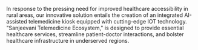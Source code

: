 In response to the pressing need for improved healthcare accessibility in rural
areas, our innovative solution entails the creation of an integrated AI-assisted 
telemedicine kiosk equipped with cutting-edge IOT technology. "Sanjeevani
Telemedicine Ecosystem," is designed to provide essential healthcare services, 
streamline patient-doctor interactions, and bolster healthcare infrastructure in 
underserved regions. 
